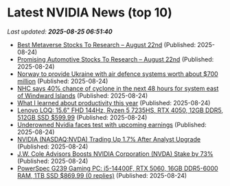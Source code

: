 # Latest NVIDIA News (top 10)
_Last updated: **2025-08-25 06:51:40**_

- [Best Metaverse Stocks To Research – August 22nd](https://www.etfdailynews.com/2025/08/24/best-metaverse-stocks-to-research-august-22nd/) (Published: 2025-08-24)
- [Promising Automotive Stocks To Research – August 22nd](https://www.etfdailynews.com/2025/08/24/promising-automotive-stocks-to-research-august-22nd/) (Published: 2025-08-24)
- [Norway to provide Ukraine with air defence systems worth about $700 million](https://biztoc.com/x/b7a9e53c1475fdc0) (Published: 2025-08-24)
- [NHC says 40% chance of cyclone in the next 48 hours for system east of Windward Islands](https://biztoc.com/x/5ca32f430096d54f) (Published: 2025-08-24)
- [What I learned about productivity this year](https://www.platformer.news/productivity-tools-ai-2025/) (Published: 2025-08-24)
- [Lenovo LOQ: 15.6" FHD 144Hz, Ryzen 5 7235HS, RTX 4050, 12GB DDR5, 512GB SSD $599.99](https://slickdeals.net/f/18551905-lenovo-loq-15-6-fhd-144hz-ryzen-5-7235hs-rtx-4050-12gb-ddr5-512gb-ssd-599-99) (Published: 2025-08-24)
- [Underowned Nvidia faces test with upcoming earnings](https://www.irishtimes.com/your-money/2025/08/24/under-owned-nvidia-faces-test-with-upcoming-earnings/) (Published: 2025-08-24)
- [NVIDIA (NASDAQ:NVDA) Trading Up 1.7% After Analyst Upgrade](https://www.etfdailynews.com/2025/08/24/nvidia-nasdaqnvda-trading-up-1-7-after-analyst-upgrade/) (Published: 2025-08-24)
- [J.W. Cole Advisors Boosts NVIDIA Corporation (NVDA) Stake by 73%](https://finance.yahoo.com/news/j-w-cole-advisors-boosts-051820846.html) (Published: 2025-08-24)
- [PowerSpec G239 Gaming PC: i5-14400F, RTX 5060, 16GB DDR5-6000 RAM, 1TB SSD $869.99 (0 replies)](https://slickdeals.net/f/18551845-powerspec-g239-gaming-pc-i5-14400f-rtx-5060-16gb-ddr5-6000-ram-1tb-ssd-869-99) (Published: 2025-08-24)
